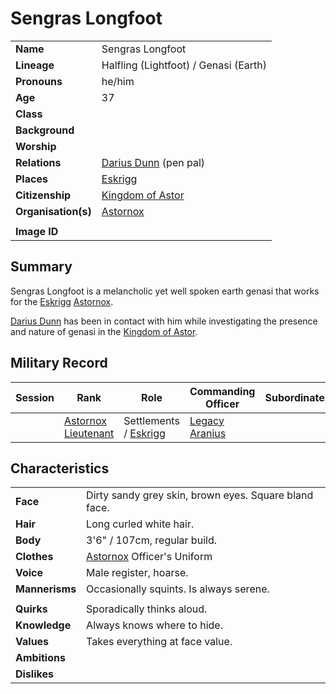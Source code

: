 # Sengras Longfoot

|||
| --- | --- |
| **Name** | Sengras Longfoot | character.4
| **Lineage** | Halfling (Lightfoot) / Genasi (Earth) |
| **Pronouns** | he/him |
| **Age** | 37 |
| **Class** | |
| **Background** | |
| **Worship** | |
| **Relations** | [Darius Dunn](darius-dunn.md) (pen pal) |
| **Places** | [Eskrigg](../places/settlements/cities/eskrigg.md) |
| **Citizenship** | [Kingdom of Astor](../civilisations/kingdom-of-astor/kingdom-of-astor.md) |
| **Organisation(s)** | [Astornox](../organisations/government/astornox/astornox.md) |
|||
| **Image ID** | |

## Summary

Sengras Longfoot is a melancholic yet well spoken earth genasi that works for the [Eskrigg](../places/settlements/cities/eskrigg.md) [Astornox](../organisations/government/astornox/astornox.md).

[Darius Dunn](darius-dunn.md) has been in contact with him while investigating the presence and nature of genasi in the [Kingdom of Astor](../civilisations/kingdom-of-astor/kingdom-of-astor.md).

## Military Record

| Session | Rank | Role | Commanding Officer | Subordinates |
|:---:| --- | --- | --- | --- |
|| [Astornox Lieutenant](../organisations/government/astornox/ranks/astornox-lieutenant.md) | Settlements / [Eskrigg](../places/settlements/cities/eskrigg.md) | [Legacy Aranius](legacy-aranius.md) ||

## Characteristics

| | |
| --- | --- |
| **Face** | Dirty sandy grey skin, brown eyes. Square bland face. | characteristics.2
| **Hair** | Long curled white hair. |
| **Body** | 3'6" / 107cm, regular build. |
| **Clothes** | [Astornox](../organisations/government/astornox/astornox.md) Officer's Uniform |
| **Voice** | Male register, hoarse. |
| **Mannerisms** | Occasionally squints. Is always serene. |
| | |
| **Quirks** | Sporadically thinks aloud. |
| **Knowledge** | Always knows where to hide. |
| **Values** | Takes everything at face value. |
| **Ambitions** | |
| **Dislikes** | |
